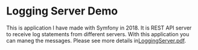 Logging Server Demo
======================

This is application I have made with Symfony in 2018.
It is REST API server to receive log statements from different servers.
With this application you can maneg the messages.
Please see more details in[LoggingServer.pdf](https://github.com/demotuulia/Symfony_logginServer/blob/master/LoggingServer.pdf).

